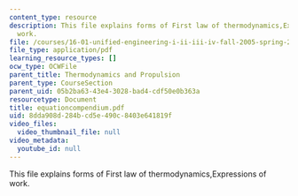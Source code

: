 ```yaml
---
content_type: resource
description: This file explains forms of First law of thermodynamics,Expressions of
  work.
file: /courses/16-01-unified-engineering-i-ii-iii-iv-fall-2005-spring-2006/8dda908d284bcd5e490c8403e641819f_equationcompendium.pdf
file_type: application/pdf
learning_resource_types: []
ocw_type: OCWFile
parent_title: Thermodynamics and Propulsion
parent_type: CourseSection
parent_uid: 05b2ba63-43e4-3028-bad4-cdf50e0b363a
resourcetype: Document
title: equationcompendium.pdf
uid: 8dda908d-284b-cd5e-490c-8403e641819f
video_files:
  video_thumbnail_file: null
video_metadata:
  youtube_id: null
---
```

This file explains forms of First law of thermodynamics,Expressions of work.